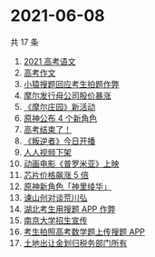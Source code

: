 # 2021-06-08

共 17 条

<!-- BEGIN -->
<!-- 最后更新时间 Tue Jun 08 2021 22:13:28 GMT+0800 (China Standard Time) -->

1. [2021 高考语文](https://www.zhihu.com/search?q=高考语文)
2. [高考作文](https://www.zhihu.com/search?q=高考作文)
3. [小猿搜题回应考生拍题作弊](https://www.zhihu.com/search?q=小猿搜题)
4. [摩尔发行母公司股价暴涨](https://www.zhihu.com/search?q=摩尔庄园)
5. [《摩尔庄园》新活动](https://www.zhihu.com/search?q=摩尔庄园)
6. [原神公布 4 个新角色](https://www.zhihu.com/search?q=原神)
7. [高考结束了！](https://www.zhihu.com/search?q=高考结束)
8. [《叛逆者》今日开播](https://www.zhihu.com/search?q=叛逆者)
9. [人人视频下架](https://www.zhihu.com/search?q=人人视频)
10. [动画电影《普罗米亚》上映](https://www.zhihu.com/search?q=普罗米亚)
11. [芯片价格飙涨 5 倍](https://www.zhihu.com/search?q=芯片)
12. [原神新角色「神里绫华」](https://www.zhihu.com/search?q=原神)
13. [谏山创对谈荒川弘](https://www.zhihu.com/search?q=谏山创)
14. [湖北考生用搜题 APP 作弊](https://www.zhihu.com/search?q=小猿搜题)
15. [南京大学招生宣传](https://www.zhihu.com/search?q=南京大学招生)
16. [考生拍照高考数学题上传搜题 APP](https://www.zhihu.com/search?q=小猿搜题)
17. [土地出让金划归税务部门所有](https://www.zhihu.com/search?q=土地出让金)

<!-- END -->

